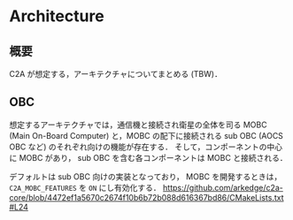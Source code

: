 # Architecture

## 概要
C2A が想定する，アーキテクチャについてまとめる (TBW)．


## OBC
想定するアーキテクチャでは，通信機と接続され衛星の全体を司る MOBC (Main On-Board Computer) と，MOBC の配下に接続される sub OBC (AOCS OBC など) のそれぞれ向けの機能が存在する．
そして，コンポーネントの中心に MOBC があり， sub OBC を含む各コンポーネントは MOBC と接続される．


デフォルトは sub OBC 向けの実装となっており， MOBC を開発するときは，`C2A_MOBC_FEATURES` を `ON` にし有効化する．
https://github.com/arkedge/c2a-core/blob/4472ef1a5670c2674f10b6b72b088d616367bd86/CMakeLists.txt#L24

